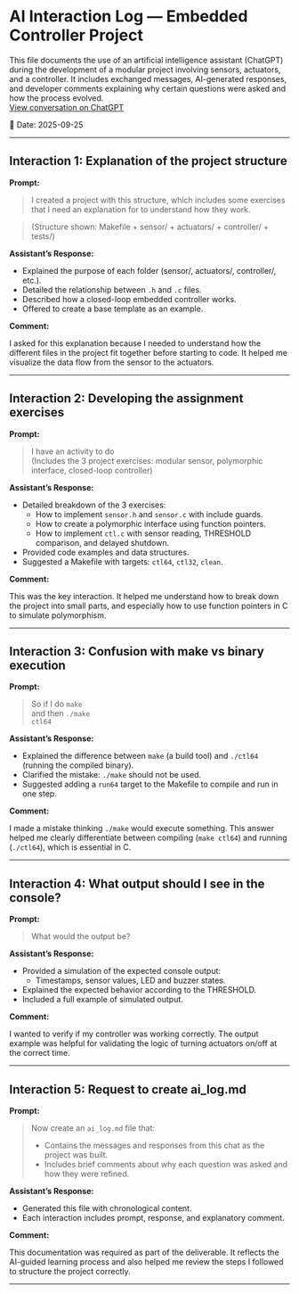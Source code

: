 # AI Interaction Log — Embedded Controller Project

This file documents the use of an artificial intelligence assistant (ChatGPT) during the development of a modular project involving sensors, actuators, and a controller. It includes exchanged messages, AI-generated responses, and developer comments explaining why certain questions were asked and how the process evolved.  
[View conversation on ChatGPT](https://chatgpt.com/share/68d6948f-cbe0-800e-b9f0-eb4983675c87)

📅 Date: 2025-09-25

---

## Interaction 1: Explanation of the project structure

**Prompt:**

> I created a project with this structure, which includes some exercises that I need an explanation for to understand how they work.

> (Structure shown: Makefile + sensor/ + actuators/ + controller/ + tests/)

**Assistant’s Response:**

- Explained the purpose of each folder (sensor/, actuators/, controller/, etc.).
- Detailed the relationship between `.h` and `.c` files.
- Described how a closed-loop embedded controller works.
- Offered to create a base template as an example.

**Comment:**

I asked for this explanation because I needed to understand how the different files in the project fit together before starting to code. It helped me visualize the data flow from the sensor to the actuators.

---

## Interaction 2: Developing the assignment exercises

**Prompt:**

> I have an activity to do  
> (Includes the 3 project exercises: modular sensor, polymorphic interface, closed-loop controller)

**Assistant’s Response:**

- Detailed breakdown of the 3 exercises:
  - How to implement `sensor.h` and `sensor.c` with include guards.
  - How to create a polymorphic interface using function pointers.
  - How to implement `ctl.c` with sensor reading, THRESHOLD comparison, and delayed shutdown.
- Provided code examples and data structures.
- Suggested a Makefile with targets: `ctl64`, `ctl32`, `clean`.

**Comment:**

This was the key interaction. It helped me understand how to break down the project into small parts, and especially how to use function pointers in C to simulate polymorphism.

---

## Interaction 3: Confusion with make vs binary execution

**Prompt:**

> So if I do `make`  
> and then `./make`  
> `ctl64`

**Assistant’s Response:**

- Explained the difference between `make` (a build tool) and `./ctl64` (running the compiled binary).
- Clarified the mistake: `./make` should not be used.
- Suggested adding a `run64` target to the Makefile to compile and run in one step.

**Comment:**

I made a mistake thinking `./make` would execute something. This answer helped me clearly differentiate between compiling (`make ctl64`) and running (`./ctl64`), which is essential in C.

---

## Interaction 4: What output should I see in the console?

**Prompt:**

> What would the output be?

**Assistant’s Response:**

- Provided a simulation of the expected console output:
  - Timestamps, sensor values, LED and buzzer states.
- Explained the expected behavior according to the THRESHOLD.
- Included a full example of simulated output.

**Comment:**

I wanted to verify if my controller was working correctly. The output example was helpful for validating the logic of turning actuators on/off at the correct time.

---

## Interaction 5: Request to create ai_log.md

**Prompt:**

> Now create an `ai_log.md` file that:  
> * Contains the messages and responses from this chat as the project was built.  
> * Includes brief comments about why each question was asked and how they were refined.

**Assistant’s Response:**

- Generated this file with chronological content.
- Each interaction includes prompt, response, and explanatory comment.

**Comment:**

This documentation was required as part of the deliverable. It reflects the AI-guided learning process and also helped me review the steps I followed to structure the project correctly.

---
